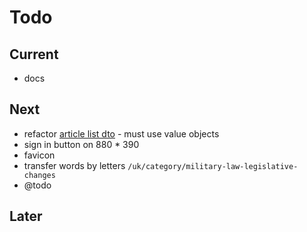 # Todo

## Current

- docs

## Next

- refactor [article list dto](app/code/Application/Article/List/Commands/Filter/ArticleDTO.php) - must use value objects
- sign in button on 880 * 390
- favicon
- transfer words by letters `/uk/category/military-law-legislative-changes`
- @todo

## Later
